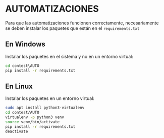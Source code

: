 # AUTOMATIZACIONES

Para que las automatizaciones funcionen correctamente, necesariamente se deben instalar los paquetes que están en el `requirements.txt`

## En Windows
Instalar los paquetes en el sistema y no en un entorno virtual:
```cmd
cd contest\AUTO
pip install -r requirements.txt
```

## En Linux
Instalar los paquetes en un entorno virtual:
```bash
sudo apt install python3-virtualenv
cd contest/AUTO
virtualenv -p python3 venv
source venv/bin/activate
pip install -r requirements.txt
deactivate
```
